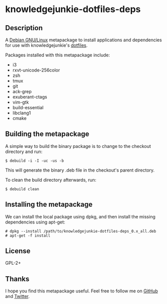 # knowledgejunkie-dotfiles-deps

## Description

A [Debian GNU/Linux][debian] metapackage to install applications and dependencies
for use with knowledgejunkie's [dotfiles][dotfiles].

Packages installed with this metapackage include:

- i3
- rxvt-unicode-256color
- zsh
- tmux
- git
- ack-grep
- exuberant-ctags
- vim-gtk
- build-essential
- libclang1
- cmake


## Building the metapackage

A simple way to build the binary package is to change to the checkout directory and run:

    $ debuild -i -I -uc -us -b

This will generate the binary .deb file in the checkout's parent directory.

To clean the build directory afterwards, run:

    $ debuild clean


## Installing the metapackage

We can install the local package using dpkg, and then install the missing dependencies using apt-get:

    # dpkg --install /path/to/knowledgejunkie-dotfiles-deps_0.x_all.deb
    # apt-get -f install


## License

GPL-2+


## Thanks

I hope you find this metapackage useful. Feel free to follow me on [GitHub][github] and [Twitter][twitter].

[debian]: http://www.debian.org/
[dotfiles]: https://github.com/knowledgejunkie/dotfiles
[github]: https://github.com/knowledgejunkie
[twitter]: http://twitter.com/nickmorrott
